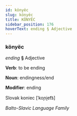 ```yaml
---
id: könyëc
slug: könyëc
title: KÖNYËC
sidebar_position: 176
hoverText: ending § Adjective
---
```


### könyëc

*ending* **§** Adjective

**Verb**: to be ending

**Noun**: endingness/end

**Modifier**: ending

Slovak koniec [ˈkoɲi̯et͡s]

*Balto-Slavic Language Family*